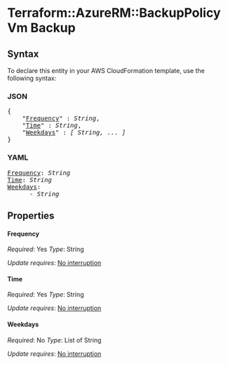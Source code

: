 # Terraform::AzureRM::BackupPolicyVm Backup

## Syntax

To declare this entity in your AWS CloudFormation template, use the following syntax:

### JSON

<pre>
{
    "<a href="#frequency" title="Frequency">Frequency</a>" : <i>String</i>,
    "<a href="#time" title="Time">Time</a>" : <i>String</i>,
    "<a href="#weekdays" title="Weekdays">Weekdays</a>" : <i>[ String, ... ]</i>
}
</pre>

### YAML

<pre>
<a href="#frequency" title="Frequency">Frequency</a>: <i>String</i>
<a href="#time" title="Time">Time</a>: <i>String</i>
<a href="#weekdays" title="Weekdays">Weekdays</a>: <i>
      - String</i>
</pre>

## Properties

#### Frequency

_Required_: Yes
_Type_: String

_Update requires_: [No interruption](https://docs.aws.amazon.com/AWSCloudFormation/latest/UserGuide/using-cfn-updating-stacks-update-behaviors.html#update-no-interrupt)

#### Time

_Required_: Yes
_Type_: String

_Update requires_: [No interruption](https://docs.aws.amazon.com/AWSCloudFormation/latest/UserGuide/using-cfn-updating-stacks-update-behaviors.html#update-no-interrupt)

#### Weekdays

_Required_: No
_Type_: List of String

_Update requires_: [No interruption](https://docs.aws.amazon.com/AWSCloudFormation/latest/UserGuide/using-cfn-updating-stacks-update-behaviors.html#update-no-interrupt)

